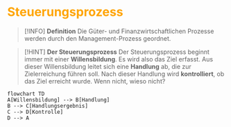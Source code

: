 # <font color = "orange">Steuerungsprozess</font>

>[!INFO] **Definition**
>Die Güter- und Finanzwirtschaftlichen Prozesse werden durch den Management-Prozess geordnet. 

>[!HINT] **Der Steuerungsprozess**
>Der Steuerungsprozess beginnt immer mit einer **Willensbildung**. Es wird also das Ziel erfasst. 
>Aus dieser Willensbildung leitet sich eine **Handlung** ab, die zur Zielerreichung führen soll. 
>Nach dieser Handlung wird **kontrolliert**, ob das Ziel erreicht wurde. Wenn nicht, wieso nicht?

```mermaid
flowchart TD
A[Willensbildung] --> B[Handlung]
B --> C[Handlungsergebnis]
C --> D[Kontrolle]
D --> A
```
